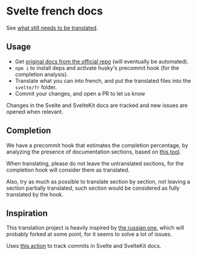 # Svelte french docs

See [what still needs to be translated](./todo.md).

## Usage

- Get [original docs from the official repo](https://github.com/sveltejs/svelte/tree/master/site/content) (will eventually be automated).
- `npm i` to install deps and activate husky's precommit hook (for the completion analysis).
- Translate what you can into french, and put the translated files into the `svelte/fr` folder.
- Commit your changes, and open a PR to let us know

Changes in the Svelte and SvelteKit docs are tracked and new issues are opened when relevant.

## Completion

We have a precommit hook that estimates the completion percentage, by analyzing the presence of documentation sections, based on [this tool](https://github.com/sveltejs-translations/transform-docs).

When translating, please do not leave the untranslated sections, for the completion hook will consider them as translated.

Also, try as much as possible to translate section by section, not leaving a section partially translated, such section would be considered as fully translated by the hook.

## Inspiration

This translation project is heavily inspired by [the russian one](https://github.com/sveltejs-translations/content-server), which will probably forked at some point, for it seems to solve a lot of issues.

Uses [this action](https://github.com/AlexxNB/track-commits-to-issue) to track commits in Svelte and SvelteKit docs.
